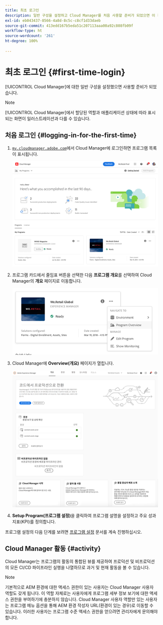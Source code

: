```yaml
---
title: 최초 로그인
description: 일반 구성을 설정하고 Cloud Manager를 처음 사용할 준비가 되었으면 이 페이지를 따르십시오.
exl-id: eb043437-8566-4a8d-8c5c-c8cf1d33daeb
source-git-commit: 413edd167b5eda51c207113aaa00a92c808fb09f
workflow-type: ht
source-wordcount: '261'
ht-degree: 100%

---
```



# 최초 로그인 {#first-time-login}

[!UICONTROL Cloud Manager]에 대한 일반 구성을 설정했으면 사용할 준비가 되었습니다.

>[!NOTE]
>
>[!UICONTROL Cloud Manager]에서 할당된 역할과 애플리케이션 상태에 따라 표시되는 화면이 일러스트레이션과 다를 수 있습니다.

## 처음 로그인 {#logging-in-for-the-first-time}

1. [`my.cloudmanager.adobe.com`](https://my.cloudmanager.adobe.com/)에서 Cloud Manager에 로그인하면 프로그램 목록이 표시됩니다.

   ![Cloud Manager 콘솔](/help/assets/cloud-manager-console.png)

1. 프로그램 카드에서 줄임표 버튼을 선택한 다음 **프로그램 개요**&#x200B;를 선택하여 Cloud Manager의 **개요** 페이지로 이동합니다.

   ![Cloud Manager 옵션](/help/assets/program-overview-option.png)

1. Cloud Manager에 **Overview(개요)** 페이지가 열립니다.

   ![Cloud Manager 개요 페이지](/help/assets/FirstLogin1.png)

1. **Setup Program(프로그램 설정)**&#x200B;을 클릭하여 프로그램 설명을 설정하고 주요 성과 지표(KPI)를 정의합니다.

프로그램 설정의 다음 단계를 보려면 [프로그램 설정](/help/getting-started/program-setup.md) 문서를 계속 진행하십시오.

## Cloud Manager 활동 {#activity}

Cloud Manager는 프로그램의 활동의 통합된 뷰를 제공하여 프로덕션 및 비프로덕션의 모든 CI/CD 파이프라인 실행을 나열하므로 과거 및 현재 활동을 볼 수 있습니다.

>[!NOTE]
>
>기본적으로 AEM 환경에 대한 액세스 권한이 있는 사용자는 Cloud Manager 사용자 역할도 갖게 됩니다. 이 역할 자체로는 사용자에게 프로그램 세부 정보 보기에 대한 액세스 권한을 부여하기에 충분하지 않습니다. Cloud Manager 사용자 역할만 있는 사용자는 프로그램 메뉴 옵션을 통해 AEM 환경 작성자 URL(환경이 있는 경우)로 이동할 수 있습니다. 이러한 사용자는 프로그램 수준 액세스 권한을 얻으려면 관리자에게 문의해야 합니다.
